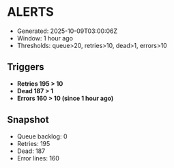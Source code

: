 # ALERTS

- Generated: 2025-10-09T03:00:06Z
- Window: 1 hour ago
- Thresholds: queue>20, retries>10, dead>1, errors>10

## Triggers
- **Retries 195 > 10**
- **Dead 187 > 1**
- **Errors 160 > 10 (since 1 hour ago)**

## Snapshot
- Queue backlog: 0
- Retries: 195
- Dead: 187
- Error lines: 160
